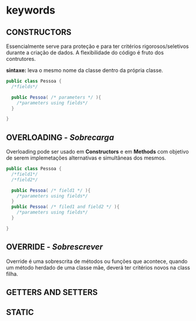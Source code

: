# keywords

## CONSTRUCTORS

Essencialmente serve para proteção e para ter critérios rigorosos/seletivos durante a criação de dados. A flexibilidade do código é fruto dos contrutores.

**sintaxe:** leva o mesmo nome da classe dentro da própria classe.
```c#
public class Pessoa {
  /*fields*/

  public Pessoa( /* parameters */ ){
    /*parameters using fields*/ 
  }

}
```

## OVERLOADING - *Sobrecarga*

Overloading pode ser usado em **Constructors** e em **Methods** com objetivo de serem implemetações alternativas e simultâneas dos mesmos.

```c#
public class Pessoa {
  /*field1*/
  /*field2*/

  public Pessoa( /* field1 */ ){
    /*parameters using fields*/ 
  }
  public Pessoa( /* filed1 and field2 */ ){
    /*parameters using fields*/ 
  }

}
```

## OVERRIDE - *Sobrescrever*

Override é uma sobrescrita de métodos ou funções que acontece, quando um método herdado de uma classe mãe, deverá ter critérios novos na class filha.

## GETTERS AND SETTERS

## STATIC